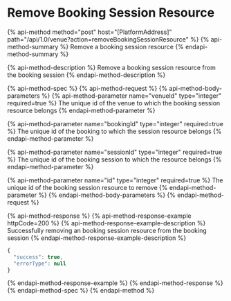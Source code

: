 # Remove Booking Session Resource

{% api-method method="post" host="\[PlatformAddress\]" path="/api/1.0/venue?action=removeBookingSessionResource" %}
{% api-method-summary %}
Remove a booking session resource
{% endapi-method-summary %}

{% api-method-description %}
Remove a booking session resource from the booking session
{% endapi-method-description %}

{% api-method-spec %}
{% api-method-request %}
{% api-method-body-parameters %}
{% api-method-parameter name="venueId" type="integer" required=true %}
The unique id of the venue to which the booking session resource belongs
{% endapi-method-parameter %}

{% api-method-parameter name="bookingId" type="integer" required=true %}
The unique id of the booking to which the session resource belongs
{% endapi-method-parameter %}

{% api-method-parameter name="sessionId" type="integer" required=true %}
The unique id of the booking session to which the resource belongs
{% endapi-method-parameter %}

{% api-method-parameter name="id" type="integer" required=true %}
The unique id of the booking session resource to remove
{% endapi-method-parameter %}
{% endapi-method-body-parameters %}
{% endapi-method-request %}

{% api-method-response %}
{% api-method-response-example httpCode=200 %}
{% api-method-response-example-description %}
Successfully removing an booking session resource from the booking session
{% endapi-method-response-example-description %}

```javascript
{
  "success": true,
  "errorType": null
}
```

{% endapi-method-response-example %}
{% endapi-method-response %}
{% endapi-method-spec %}
{% endapi-method %}
